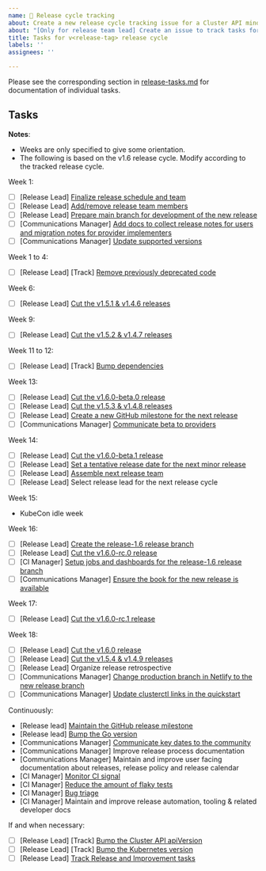 ```yaml
---
name: 🚋 Release cycle tracking
about: Create a new release cycle tracking issue for a Cluster API minor release
about: "[Only for release team lead] Create an issue to track tasks for a Cluster API minor release."
title: Tasks for v<release-tag> release cycle
labels: ''
assignees: ''

---
```


Please see the corresponding section in [release-tasks.md](https://github.com/kubernetes-sigs/cluster-api/blob/main/docs/release/release-tasks.md) for documentation of individual tasks.  

## Tasks

**Notes**:
* Weeks are only specified to give some orientation.
* The following is based on the v1.6 release cycle. Modify according to the tracked release cycle.

Week 1:
* [ ] [Release Lead] [Finalize release schedule and team](https://github.com/kubernetes-sigs/cluster-api/blob/main/docs/release/release-tasks.md#finalize-release-schedule-and-team)
* [ ] [Release Lead] [Add/remove release team members](https://github.com/kubernetes-sigs/cluster-api/blob/main/docs/release/release-tasks.md#addremove-release-team-members)
* [ ] [Release Lead] [Prepare main branch for development of the new release](https://github.com/kubernetes-sigs/cluster-api/blob/main/docs/release/release-tasks.md#prepare-main-branch-for-development-of-the-new-release)
* [ ] [Communications Manager] [Add docs to collect release notes for users and migration notes for provider implementers](https://github.com/kubernetes-sigs/cluster-api/blob/main/docs/release/release-tasks.md#add-docs-to-collect-release-notes-for-users-and-migration-notes-for-provider-implementers)
* [ ] [Communications Manager] [Update supported versions](https://github.com/kubernetes-sigs/cluster-api/blob/main/docs/release/release-tasks.md#update-supported-versions)

Week 1 to 4:
* [ ] [Release Lead] [Track] [Remove previously deprecated code](https://github.com/kubernetes-sigs/cluster-api/blob/main/docs/release/release-tasks.md#track-remove-previously-deprecated-code)

Week 6:
* [ ] [Release Lead] [Cut the v1.5.1 & v1.4.6 releases](https://github.com/kubernetes-sigs/cluster-api/blob/main/docs/release/release-tasks.md#repeatedly-cut-a-release)

Week 9:
* [ ] [Release Lead] [Cut the v1.5.2 & v1.4.7 releases](https://github.com/kubernetes-sigs/cluster-api/blob/main/docs/release/release-tasks.md#repeatedly-cut-a-release)

Week 11 to 12:
* [ ] [Release Lead] [Track] [Bump dependencies](https://github.com/kubernetes-sigs/cluster-api/blob/main/docs/release/release-tasks.md#track-bump-dependencies)

Week 13:
* [ ] [Release Lead] [Cut the v1.6.0-beta.0 release](https://github.com/kubernetes-sigs/cluster-api/blob/main/docs/release/release-tasks.md#repeatedly-cut-a-release)
* [ ] [Release Lead] [Cut the v1.5.3 & v1.4.8 releases](https://github.com/kubernetes-sigs/cluster-api/blob/main/docs/release/release-tasks.md#repeatedly-cut-a-release)
* [ ] [Release Lead] [Create a new GitHub milestone for the next release](https://github.com/kubernetes-sigs/cluster-api/blob/main/docs/release/release-tasks.md#create-a-new-github-milestone-for-the-next-release)
* [ ] [Communications Manager] [Communicate beta to providers](https://github.com/kubernetes-sigs/cluster-api/blob/main/docs/release/release-tasks.md#communicate-beta-to-providers)

Week 14:
* [ ] [Release Lead] [Cut the v1.6.0-beta.1 release](https://github.com/kubernetes-sigs/cluster-api/blob/main/docs/release/release-tasks.md#repeatedly-cut-a-release)
* [ ] [Release Lead] [Set a tentative release date for the next minor release](https://github.com/kubernetes-sigs/cluster-api/blob/main/docs/release/release-tasks.md#set-a-tentative-release-date-for-the-next-minor-release)
* [ ] [Release Lead] [Assemble next release team](https://github.com/kubernetes-sigs/cluster-api/blob/main/docs/release/release-tasks.md#assemble-next-release-team)
* [ ] [Release Lead] Select release lead for the next release cycle

Week 15:

* KubeCon idle week

Week 16:
* [ ] [Release Lead] [Create the release-1.6 release branch](https://github.com/kubernetes-sigs/cluster-api/blob/main/docs/release/release-tasks.md#create-a-release-branch)
* [ ] [Release Lead] [Cut the v1.6.0-rc.0 release](https://github.com/kubernetes-sigs/cluster-api/blob/main/docs/release/release-tasks.md#repeatedly-cut-a-release)
* [ ] [CI Manager] [Setup jobs and dashboards for the release-1.6 release branch](https://github.com/kubernetes-sigs/cluster-api/blob/main/docs/release/release-tasks.md#setup-jobs-and-dashboards-for-a-new-release-branch)
* [ ] [Communications Manager] [Ensure the book for the new release is available](https://github.com/kubernetes-sigs/cluster-api/blob/main/docs/release/release-tasks.md#ensure-the-book-for-the-new-release-is-available)

Week 17:
* [ ] [Release Lead] [Cut the v1.6.0-rc.1 release](https://github.com/kubernetes-sigs/cluster-api/blob/main/docs/release/release-tasks.md#repeatedly-cut-a-release)

Week 18:
* [ ] [Release Lead] [Cut the v1.6.0 release](https://github.com/kubernetes-sigs/cluster-api/blob/main/docs/release/release-tasks.md#repeatedly-cut-a-release)
* [ ] [Release Lead] [Cut the v1.5.4 & v1.4.9 releases](https://github.com/kubernetes-sigs/cluster-api/blob/main/docs/release/release-tasks.md#repeatedly-cut-a-release)
* [ ] [Release Lead] Organize release retrospective
* [ ] [Communications Manager] [Change production branch in Netlify to the new release branch](https://github.com/kubernetes-sigs/cluster-api/blob/main/docs/release/release-tasks.md#change-production-branch-in-netlify-to-the-new-release-branch)
* [ ] [Communications Manager] [Update clusterctl links in the quickstart](https://github.com/kubernetes-sigs/cluster-api/blob/main/docs/release/release-tasks.md#update-clusterctl-links-in-the-quickstart)

Continuously:
* [Release lead] [Maintain the GitHub release milestone](https://github.com/kubernetes-sigs/cluster-api/blob/main/docs/release/release-tasks.md#continuously-maintain-the-github-release-milestone)
* [Release lead] [Bump the Go version](https://github.com/kubernetes-sigs/cluster-api/blob/main/docs/release/release-tasks.md#continuously-bump-the-go-version)
* [Communications Manager] [Communicate key dates to the community](https://github.com/kubernetes-sigs/cluster-api/blob/main/docs/release/release-tasks.md#continuously-communicate-key-dates-to-the-community)
* [Communications Manager] Improve release process documentation
* [Communications Manager] Maintain and improve user facing documentation about releases, release policy and release calendar
* [CI Manager] [Monitor CI signal](https://github.com/kubernetes-sigs/cluster-api/blob/main/docs/release/release-tasks.md#continuously-monitor-ci-signal)
* [CI Manager] [Reduce the amount of flaky tests](https://github.com/kubernetes-sigs/cluster-api/blob/main/docs/release/release-tasks.md#continuously-reduce-the-amount-of-flaky-tests)
* [CI Manager] [Bug triage](https://github.com/kubernetes-sigs/cluster-api/blob/main/docs/release/release-tasks.md#continuously-bug-triage)
* [CI Manager] Maintain and improve release automation, tooling & related developer docs

If and when necessary:
* [ ] [Release Lead] [Track] [Bump the Cluster API apiVersion](https://github.com/kubernetes-sigs/cluster-api/blob/main/docs/release/release-tasks.md#optional-track-bump-the-cluster-api-apiversion)
* [ ] [Release Lead] [Track] [Bump the Kubernetes version](https://github.com/kubernetes-sigs/cluster-api/blob/main/docs/release/release-tasks.md#optional-track-bump-the-kubernetes-version)
* [ ] [Release Lead] [Track Release and Improvement tasks](https://github.com/kubernetes-sigs/cluster-api/blob/main/docs/release/release-tasks.md#optional-track-release-and-improvement-tasks)